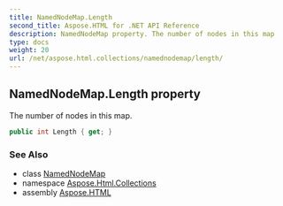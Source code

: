 ```yaml
---
title: NamedNodeMap.Length
second_title: Aspose.HTML for .NET API Reference
description: NamedNodeMap property. The number of nodes in this map
type: docs
weight: 20
url: /net/aspose.html.collections/namednodemap/length/
---
```

## NamedNodeMap.Length property

The number of nodes in this map.

```csharp
public int Length { get; }
```

### See Also

* class [NamedNodeMap](../)
* namespace [Aspose.Html.Collections](../../../aspose.html.collections/)
* assembly [Aspose.HTML](../../../)

